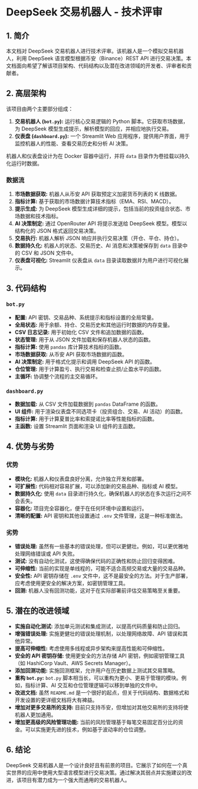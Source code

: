 # DeepSeek 交易机器人 - 技术评审

## 1. 简介

本文档对 DeepSeek 交易机器人进行技术评审。该机器人是一个模拟交易机器人，利用 DeepSeek 语言模型根据币安（Binance）REST API 进行交易决策。本文档面向希望了解该项目架构、代码结构以及潜在改进领域的开发者、评审者和贡献者。

## 2. 高层架构

该项目由两个主要部分组成：

1.  **交易机器人 (`bot.py`):** 运行核心交易逻辑的 Python 脚本。它获取市场数据，为 DeepSeek 模型生成提示，解析模型的回应，并相应地执行交易。
2.  **仪表盘 (`dashboard.py`):** 一个 Streamlit Web 应用程序，提供用户界面，用于监控机器人的性能、查看交易历史和分析 AI 决策。

机器人和仪表盘设计为在 Docker 容器中运行，并将 `data` 目录作为卷挂载以持久化运行时数据。

### 数据流

1.  **市场数据获取:** 机器人从币安 API 获取预定义加密货币列表的 K 线数据。
2.  **指标计算:** 基于获取的市场数据计算技术指标（EMA、RSI、MACD）。
3.  **提示生成:** 为 DeepSeek 模型生成详细的提示，包括当前的投资组合状态、市场数据和技术指标。
4.  **AI 决策制定:** 通过 OpenRouter API 将提示发送给 DeepSeek 模型。模型以结构化的 JSON 格式返回交易决策。
5.  **交易执行:** 机器人解析 JSON 响应并执行交易决策（开仓、平仓、持仓）。
6.  **数据持久化:** 机器人的状态、交易历史、AI 消息和决策被保存到 `data` 目录中的 CSV 和 JSON 文件中。
7.  **仪表盘可视化:** Streamlit 仪表盘从 `data` 目录读取数据并为用户进行可视化展示。

## 3. 代码结构

### `bot.py`

-   **配置:** API 密钥、交易品种、系统提示和指标设置的全局常量。
-   **全局状态:** 用于余额、持仓、交易历史和其他运行时数据的内存变量。
-   **CSV 日志记录:** 用于初始化 CSV 文件和追加数据的函数。
-   **状态管理:** 用于从 JSON 文件加载和保存机器人状态的函数。
-   **指标计算:** 使用 `pandas` 库计算技术指标的函数。
-   **市场数据获取:** 从币安 API 获取市场数据的函数。
-   **AI 决策制定:** 用于格式化提示和调用 DeepSeek API 的函数。
-   **仓位管理:** 用于计算盈亏、执行交易和检查止损/止盈水平的函数。
-   **主循环:** 协调整个流程的主交易循环。

### `dashboard.py`

-   **数据加载:** 从 CSV 文件加载数据到 `pandas` DataFrame 的函数。
-   **UI 组件:** 用于渲染仪表盘不同选项卡（投资组合、交易、AI 活动）的函数。
-   **指标计算:** 用于计算夏普比率和索提诺比率等性能指标的函数。
-   **主函数:** 设置 Streamlit 页面和渲染 UI 组件的主函数。

## 4. 优势与劣势

### 优势

-   **模块化:** 机器人和仪表盘良好分离，允许独立开发和部署。
-   **可扩展性:** 代码相对容易扩展，可以添加新的交易品种、指标或 AI 模型。
-   **数据持久化:** 使用 `data` 目录进行持久化，确保机器人的状态在多次运行之间不会丢失。
-   **容器化:** 项目完全容器化，便于在任何环境中设置和运行。
-   **清晰的配置:** API 密钥和其他设置通过 `.env` 文件管理，这是一种标准做法。

### 劣势

-   **错误处理:** 虽然有一些基本的错误处理，但可以更健壮。例如，可以更优雅地处理网络错误或 API 失败。
-   **测试:** 没有自动化测试，这使得确保代码的正确性和防止回归变得困难。
-   **可伸缩性:** 当前的实现是单线程的，可能不适合高频交易或大量的交易品种。
-   **安全性:** API 密钥存储在 `.env` 文件中，这不是最安全的方法。对于生产部署，应考虑使用更安全的解决方案，如密钥管理工具。
-   **回测:** 机器人没有回测功能，这对于在实际部署前评估交易策略至关重要。

## 5. 潜在的改进领域

-   **实施自动化测试:** 添加单元测试和集成测试，以提高代码质量和防止回归。
-   **增强错误处理:** 实施更健壮的错误处理机制，以处理网络故障、API 错误和其他异常。
-   **提高可伸缩性:** 考虑使用多线程或异步架构来提高性能和可伸缩性。
-   **安全的 API 密钥存储:** 使用更安全的方法存储 API 密钥，例如密钥管理工具（如 HashiCorp Vault、AWS Secrets Manager）。
-   **添加回测功能:** 实施回测框架，允许用户在历史数据上测试其交易策略。
-   **重构 `bot.py`:** `bot.py` 脚本相当长，可以重构为更小、更易于管理的模块。例如，指标计算、AI 交互和仓位管理逻辑可以移到单独的文件中。
-   **改进文档:** 虽然 `README.md` 是一个很好的起点，但关于代码结构、数据格式和开发设置的更详细文档将大有裨益。
-   **增加对更多交易所的支持:** 目前只支持币安，但增加对其他交易所的支持将使机器人更加通用。
-   **增加更高级的风险管理功能:** 当前的风险管理基于每笔交易固定百分比的资金。可以实施更先进的技术，例如基于波动率的仓位调整。

## 6. 结论

DeepSeek 交易机器人是一个设计良好且有前景的项目。它展示了如何在一个真实世界的应用中使用大型语言模型进行交易决策。通过解决其弱点并实施建议的改进，该项目有潜力成为一个强大而通用的交易机器人。
